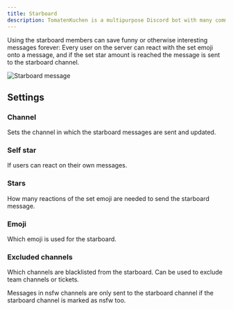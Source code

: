 ```yaml
---
title: Starboard
description: TomatenKuchen is a multipurpose Discord bot with many common and innovative features for your server. Explains the starboard feature and it's settings
---
```


Using the starboard members can save funny or otherwise interesting messages forever: Every user on the server can react with the set emoji onto a message, and if the set star amount is reached the message is sent to the starboard channel.

![Starboard message](/img/starboard.png)

## Settings

### Channel
Sets the channel in which the starboard messages are sent and updated.

### Self star
If users can react on their own messages.

### Stars
How many reactions of the set emoji are needed to send the starboard message.

### Emoji
Which emoji is used for the starboard.

### Excluded channels
Which channels are blacklisted from the starboard. Can be used to exclude team channels or tickets.

Messages in nsfw channels are only sent to the starboard channel if the starboard channel is marked as nsfw too.
